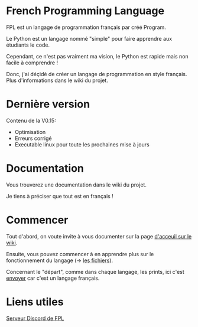 # French Programming Language

FPL est un langage de programmation français par créé Program.

Le Python est un langage nommé "simple" pour faire apprendre aux étudiants le code.

Cependant, ce n'est pas vraiment ma vision, le Python est rapide mais non facile à comprendre !

Donc, j'ai déçidé de créer un langage de programmation en style français. Plus d'informations dans le wiki du projet.


# Dernière version

Contenu de la V0.15: 

* Optimisation
* Erreurs corrigé
* Executable linux pour toute les prochaines mise à jours


# Documentation

Vous trouverez une documentation dans le wiki du projet.

Je tiens à préciser que tout est en français !

# Commencer

Tout d'abord, on voute invite à vous documenter sur la page [d'acceuil sur le wiki](https://github.com/Program132/French-Programming-Language/wiki/Accueil).

Ensuite, vous pouvez commencer à en apprendre plus sur le fonctionnement du langage (-> [les fichiers](https://github.com/Program132/French-Programming-Language/wiki/Les-fichiers-de-FPL)).

Concernant le "départ", comme dans chaque langage, les prints, ici c'est [envoyer](https://github.com/Program132/French-Programming-Language/wiki/FPL-:-envoyer) car c'est un langage français.

# Liens utiles

[Serveur Discord de FPL](https://discord.gg/CkFFgXuKwj)
